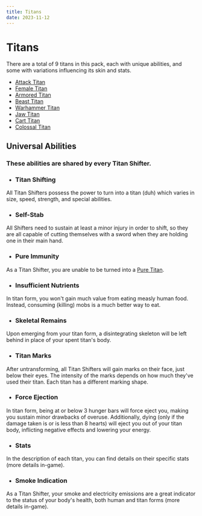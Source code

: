 ```yaml
---
title: Titans
date: 2023-11-12
---
```


# Titans

There are a total of 9 titans in this pack, each with unique abilities, and some with variations influencing its skin and stats.

* [Attack Titan](./titans/attack.md)
* [Female Titan](./titans/female.md)
* [Armored Titan](./titans/armor.md)
* [Beast Titan](./titans/beast.md)
* [Warhammer Titan](./titans/warhammer.md)
* [Jaw Titan](./titans/jaw.md)
* [Cart Titan](./titans/cart.md)
* [Colossal Titan](./titans/colossal.md)


## Universal Abilities
### **These abilities are shared by every Titan Shifter.**
* ### Titan Shifting
All Titan Shifters possess the power to turn into a titan (duh) which varies in size, speed, strength, and special abilities.
* ### Self-Stab
All Shifters need to sustain at least a minor injury in order to shift, so they are all capable of cutting themselves with a sword when they are holding one in their main hand.
* ### Pure Immunity
As a Titan Shifter, you are unable to be turned into a [Pure Titan](./titans/pure.md).
* ### Insufficient Nutrients
In titan form, you won't gain much value from eating measly human food. Instead, consuming (killing) mobs is a much better way to eat.
* ### Skeletal Remains
Upon emerging from your titan form, a disintegrating skeleton will be left behind in place of your spent titan's body.
* ### Titan Marks
After untransforming, all Titan Shifters will gain marks on their face, just below their eyes. The intensity of the marks depends on how much they've used their titan. Each titan has a different marking shape.
* ### Force Ejection
In titan form, being at or below 3 hunger bars will force eject you, making you sustain minor drawbacks of overuse. Additionally, dying (only if the damage taken is or is less than 8 hearts) will eject you out of your titan body, inflicting negative effects and lowering your energy.
* ### Stats
In the description of each titan, you can find details on their specific stats (more details in-game).
* ### Smoke Indication
As a Titan Shifter, your smoke and electricity emissions are a great indicator to the status of your body's health, both human and titan forms (more details in-game).